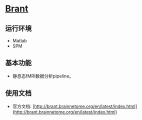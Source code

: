 # [Brant](http://brant.brainnetome.org/en/latest/index.html)

## 运行环境

* Matlab
* SPM

## 基本功能

* 静息态fMRI数据分析pipeline。

## 使用文档

* 官方文档: [http://brant.brainnetome.org/en/latest/index.html](http://brant.brainnetome.org/en/latest/index.html)
